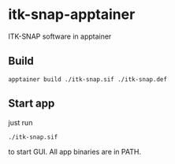 # itk-snap-apptainer
ITK-SNAP software in apptainer

## Build

```
apptainer build ./itk-snap.sif ./itk-snap.def
```

## Start app

just run
```
./itk-snap.sif
```
to start GUI.
All app binaries are in PATH.

